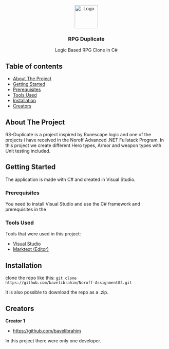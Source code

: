 <p align="center">
  <a href="https://example.com/">
    <img src="SignLanguageLogo.png" alt="Logo" width=72 height=72>
  </a>

  <h3 align="center">RPG Duplicate</h3>

  <p align="center">
    Logic Based RPG Clone in C#
  </p>
</p>


## Table of contents

- [About The Project](#about-the-project)
- [Getting Started](#getting-started)
- [Prerequisites](#prerequisites)
- [Tools Used](#tools-used)
- [Installation](#installation)
- [Creators](#creators)

## About The Project

RS-Duplicate is a project inspired by Runescape logic and one of the projects i have received in the Noroff Advanced .NET Fullstack Program. In this project we create different Hero types, Armor and weapon types with Unit testing included. 

## Getting Started

The application is made with C# and created in Visual Studio.

### Prerequisites

You need to install Visual Studio and use the C# framework and prerequisites in the 

### Tools Used

Tools that were used in this project:

- [Visual Studio](https://visualstudio.microsoft.com/)
- [Marktext (Editor)](https://github.com/marktext/marktext)

## Installation

clone the repo like this:
`git clone https://github.com/bavelibrahim/Noroff-Assignment02.git`

It is also possible to download the repo as a .zip.

## Creators

**Creator 1**

- <https://github.com/bavelibrahim>

In this project there were only one developer. 
